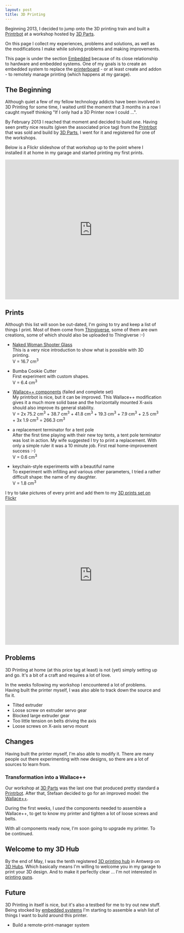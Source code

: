 ```yaml
---
layout: post
title: 3D Printing
---
```


Beginning 2013, I decided to jump onto the 3D printing train and built a
[Printrbot](http://www.reprap.org/wiki/Printrbot) at a workshop hosted by
[3D Parts](http://3dparts.be).

On this page I collect my experiences, problems and solutions, as well as the
modifications I make while solving problems and making improvements.

This page is under the section [Embedded](./) because of its close relationship
to hardware and embedded systems. One of my goals is to create an embedded
system to replace the
[printerboard](http://makemendel.com/electronics-parts/printrboard) - or at
least create and addon - to remotely manage printing (which happens at my
garage).

## The Beginning

Although quiet a few of my fellow technology addicts have been involved in 3D
Printing for some time, I waited until the moment that 3 months in a row I
caught myself thinking "If I only had a 3D Printer now I could ...".

By February 2013 I reached that moment and decided to build one. Having seen
pretty nice results (given the associated price tag) from the
[Printrbot](http://www.reprap.org/wiki/Printrbot) that was sold and build by
[3D Parts](http://3dparts.be), I went for it and registered for one of the
workshops. 

Below is a Flickr slideshow of that workshop up to the point where I installed
it at home in my garage and started printing my first prints.

<div>
  <iframe src="http://www.flickr.com/slideShow/index.gne?group_id=&user_id=50564098@N03&set_id=72157633851203240&text="
          width="560" height="450" frameBorder="0" scrolling="no" align="center">
    <br>
  </iframe>
</div>

## Prints

Although this list will soon be out-dated, I'm going to try and keep a list of
things I print. Most of them come from
[Thingiverse](http://www.thingiverse.com), some of them are own creations,
some of which should also be uploaded to Thingiverse :-)

* [Naked Woman Shooter Glass](http://www.thingiverse.com/thing:15012)  
This is a very nice introduction to show what is possible with 3D printing.  
V = 16.7 cm<sup>3</sup>

* Bumba Cookie Cutter  
First experiment with custom shapes.  
V = 6.4 cm<sup>3</sup>

* [Wallace++ components](http://www.thingiverse.com/thing:45207) (failed and complete set)  
My printrbot is nice, but it can be improved. This Wallace++ modification gives
it a much more solid base and the horizontally mounted X-axis should also
improve its general stability.  
V = 2x 75.2 cm<sup>3</sup> + 38.7 cm<sup>3</sup> + 41.8 cm<sup>3</sup> + 19.3
cm<sup>3</sup> + 7.9 cm<sup>3</sup> + 2.5 cm<sup>3</sup> + 3x 1.9
cm<sup>3</sup> = 266.3 cm<sup>3</sup>

* a replacement terminator for a tent pole  
After the first time playing with their new toy tents, a tent pole terminator
was lost in action. My wife suggested I try to print a replacement. With only a
simple ruler it was a 10 minute job. First real home-improvement success :-)  
V = 0.6 cm<sup>3</sup>

* keychain-style experiments with a beautiful name  
To experiment with infilling and various other parameters, I tried a rather
difficult shape: the name of my daughter.  
V = 1.8 cm<sup>3</sup>

I try to take pictures of every print and add them to my [3D prints
set on Flickr](http://www.flickr.com/photos/christophevg/sets/72157633850208383/)

<div>
  <iframe src="http://www.flickr.com/slideShow/index.gne?group_id=&user_id=50564098@N03&set_id=72157633850208383&text="
          width="560" height="450" frameBorder="0" scrolling="no" align="center">
    <br>
  </iframe>
</div>

## Problems

3D Printing at home (at this price tag at least) is not (yet) simply setting up
and go. It's a bit of a craft and requires a lot of love.

In the weeks following my workshop I encountered a lot of problems. Having
built the printer myself, I was also able to track down the source and fix it.

* Tilted extruder
* Loose screw on extruder servo gear
* Blocked large extruder gear
* Too little tension on belts driving the axis
* Loose screws on X-axis servo mount

## Changes

Having built the printer myself, I'm also able to modify it. There are many
people out there experimenting with new designs, so there are a lot of sources
to learn from.

### Transformation into a Wallace++

Our workshop at [3D Parts](http://3dparts.be) was the last one that produced
pretty standard a [Printrbot](http://www.reprap.org/wiki/Printrbot). After
that, Stefaan decided to go for an improved model: the
[Wallace++](http://www.thingiverse.com/thing:45207).

During the first weeks, I _used_ the components needed to assemble a Wallace++,
to get to know my printer and tighten a lot of loose screws and belts.

With all components ready now, I'm soon going to upgrade my printer. To be
continued.

## Welcome to my 3D Hub

By the end of May, I was the tenth registered [3D printing
hub](http://3dhubs.com/antwerp/hubs/christophe) in Antwerp on [3D
Hubs](http://3dhubs.com). Which basically means I'm willing to welcome you in
my garage to print your 3D design. And to make it perfectly clear ... I'm not
interested in [printing
guns](https://plus.google.com/109420283197516932948/posts/2z1qQubD8fV).

## Future

3D Printing in itself is nice, but it's also a testbed for me to try out new
stuff. Being stocked by [embedded systems](./) I'm starting to assemble a wish
list of things I want to build around this printer.

* Build a remote-print-manager system
